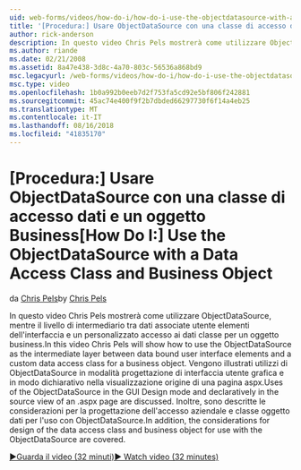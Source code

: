```yaml
---
uid: web-forms/videos/how-do-i/how-do-i-use-the-objectdatasource-with-a-data-access-class-and-business-object
title: '[Procedura:] Usare ObjectDataSource con una classe di accesso dati e un oggetto Business | Microsoft Docs'
author: rick-anderson
description: In questo video Chris Pels mostrerà come utilizzare ObjectDataSource come livello di intermedia tra gli elementi dell'interfaccia utente associato a dati e dati personalizzati....
ms.author: riande
ms.date: 02/21/2008
ms.assetid: 8a47e438-3d8c-4a70-803c-56536a868bd9
msc.legacyurl: /web-forms/videos/how-do-i/how-do-i-use-the-objectdatasource-with-a-data-access-class-and-business-object
msc.type: video
ms.openlocfilehash: 1b0a992b0eeb7d2f753fa5cd92e5bf806f242881
ms.sourcegitcommit: 45ac74e400f9f2b7dbded66297730f6f14a4eb25
ms.translationtype: MT
ms.contentlocale: it-IT
ms.lasthandoff: 08/16/2018
ms.locfileid: "41835170"
---
```

<a name="how-do-i-use-the-objectdatasource-with-a-data-access-class-and-business-object"></a><span data-ttu-id="9a8a7-103">[Procedura:] Usare ObjectDataSource con una classe di accesso dati e un oggetto Business</span><span class="sxs-lookup"><span data-stu-id="9a8a7-103">[How Do I:] Use the ObjectDataSource with a Data Access Class and Business Object</span></span>
====================
<span data-ttu-id="9a8a7-104">da [Chris Pels](https://twitter.com/chrispels)</span><span class="sxs-lookup"><span data-stu-id="9a8a7-104">by [Chris Pels](https://twitter.com/chrispels)</span></span>

<span data-ttu-id="9a8a7-105">In questo video Chris Pels mostrerà come utilizzare ObjectDataSource, mentre il livello di intermediario tra dati associate utente elementi dell'interfaccia e un personalizzato accesso ai dati classe per un oggetto business.</span><span class="sxs-lookup"><span data-stu-id="9a8a7-105">In this video Chris Pels will show how to use the ObjectDataSource as the intermediate layer between data bound user interface elements and a custom data access class for a business object.</span></span> <span data-ttu-id="9a8a7-106">Vengono illustrati utilizzi di ObjectDataSource in modalità progettazione di interfaccia utente grafica e in modo dichiarativo nella visualizzazione origine di una pagina aspx.</span><span class="sxs-lookup"><span data-stu-id="9a8a7-106">Uses of the ObjectDataSource in the GUI Design mode and declaratively in the source view of an .aspx page are discussed.</span></span> <span data-ttu-id="9a8a7-107">Inoltre, sono descritte le considerazioni per la progettazione dell'accesso aziendale e classe oggetto dati per l'uso con ObjectDataSource.</span><span class="sxs-lookup"><span data-stu-id="9a8a7-107">In addition, the considerations for design of the data access class and business object for use with the ObjectDataSource are covered.</span></span>

[<span data-ttu-id="9a8a7-108">&#9654;Guarda il video (32 minuti)</span><span class="sxs-lookup"><span data-stu-id="9a8a7-108">&#9654; Watch video (32 minutes)</span></span>](https://channel9.msdn.com/Blogs/ASP-NET-Site-Videos/how-do-i-use-the-objectdatasource-with-a-data-access-class-and-business-object)
